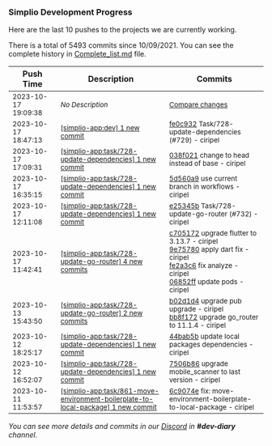 
### Simplio Development Progress

Here are the last 10 pushes to the projects we are currently working.

There is a total of 5493 commits since 10/09/2021. You can see the complete history in
 [Complete_list.md](Complete_list.md) file.

| Push Time | Description | Commits |
| --- | --- | --- |
| <sub>2023-10-17 19:09:38</sub> | <sub>_No Description_</sub> | <sub>[Compare changes](https://github.com/SimplioOfficial/simplio-app/compare/6c9074e2c9ee...d1a3af72315f)</sub> |
| <sub>2023-10-17 18:47:13</sub> | <sub>[[simplio-app:dev] 1 new commit](https://github.com/SimplioOfficial/simplio-app/commit/fe0c932ce22fd8ef61a08f7558814af3d0c7f5ff)</sub> | <sub>[fe0c932](https://github.com/SimplioOfficial/simplio-app/commit/fe0c932ce22fd8ef61a08f7558814af3d0c7f5ff) Task/728-update-dependencies (#729) - ciripel</sub> |
| <sub>2023-10-17 17:09:31</sub> | <sub>[[simplio-app:task/728-update-dependencies] 1 new commit](https://github.com/SimplioOfficial/simplio-app/commit/038f021de4cb70235d2bbb4190f8f78d90c9482a)</sub> | <sub>[038f021](https://github.com/SimplioOfficial/simplio-app/commit/038f021de4cb70235d2bbb4190f8f78d90c9482a) change to head instead of base - ciripel</sub> |
| <sub>2023-10-17 16:35:15</sub> | <sub>[[simplio-app:task/728-update-dependencies] 1 new commit](https://github.com/SimplioOfficial/simplio-app/commit/5d560a91d72ed8f7a487f1f05b19f50ef341fda3)</sub> | <sub>[5d560a9](https://github.com/SimplioOfficial/simplio-app/commit/5d560a91d72ed8f7a487f1f05b19f50ef341fda3) use current branch in workflows - ciripel</sub> |
| <sub>2023-10-17 12:11:08</sub> | <sub>[[simplio-app:task/728-update-dependencies] 1 new commit](https://github.com/SimplioOfficial/simplio-app/commit/e25345b87a5f6960ae5aa081db7690d8ccdcfdda)</sub> | <sub>[e25345b](https://github.com/SimplioOfficial/simplio-app/commit/e25345b87a5f6960ae5aa081db7690d8ccdcfdda) Task/728-update-go-router (#732) - ciripel</sub> |
| <sub>2023-10-17 11:42:41</sub> | <sub>[[simplio-app:task/728-update-go-router] 4 new commits](https://github.com/SimplioOfficial/simplio-app/compare/bb8f1728e79d...06852ffb5681)</sub> | <sub>[c705172](https://github.com/SimplioOfficial/simplio-app/commit/c705172d9dbf93d8527741c9bb6e879aef272131) upgrade flutter to 3.13.7 - ciripel<br>[9e75780](https://github.com/SimplioOfficial/simplio-app/commit/9e75780fde879825d9d40c05233fb630dc3972cd) apply dart fix - ciripel<br>[fe2a3c6](https://github.com/SimplioOfficial/simplio-app/commit/fe2a3c68edb62422689e424e08029c79460b448c) fix analyze - ciripel<br>[06852ff](https://github.com/SimplioOfficial/simplio-app/commit/06852ffb56818b099ed6968e5ddc1f3a768c3aa3) update pods - ciripel</sub> |
| <sub>2023-10-13 15:43:50</sub> | <sub>[[simplio-app:task/728-update-go-router] 2 new commits](https://github.com/SimplioOfficial/simplio-app/compare/b02d1d4b2409^...bb8f1728e79d)</sub> | <sub>[b02d1d4](https://github.com/SimplioOfficial/simplio-app/commit/b02d1d4b240935e1d4d157ab041b009228134688) upgrade pub upgrade - ciripel<br>[bb8f172](https://github.com/SimplioOfficial/simplio-app/commit/bb8f1728e79d3eb5fca0efdb9501b60e4628128f) upgrade go_router to 11.1.4 - ciripel</sub> |
| <sub>2023-10-12 18:25:17</sub> | <sub>[[simplio-app:task/728-update-dependencies] 1 new commit](https://github.com/SimplioOfficial/simplio-app/commit/44bab5b8d7bfc117da94033ac3b7b8a93ae94847)</sub> | <sub>[44bab5b](https://github.com/SimplioOfficial/simplio-app/commit/44bab5b8d7bfc117da94033ac3b7b8a93ae94847) update local packages dependencies - ciripel</sub> |
| <sub>2023-10-12 16:52:07</sub> | <sub>[[simplio-app:task/728-update-dependencies] 1 new commit](https://github.com/SimplioOfficial/simplio-app/commit/7506b868fef4b9a6fab6a70c3bc0b5bbeb21e1f6)</sub> | <sub>[7506b86](https://github.com/SimplioOfficial/simplio-app/commit/7506b868fef4b9a6fab6a70c3bc0b5bbeb21e1f6) upgrade mobile_scanner to last version - ciripel</sub> |
| <sub>2023-10-11 11:53:57</sub> | <sub>[[simplio-app:task/861-move-environment-boilerplate-to-local-package] 1 new commit](https://github.com/SimplioOfficial/simplio-app/commit/6c9074e2c9ee8b82c4af8ce3fce2b96cd5c3bed0)</sub> | <sub>[6c9074e](https://github.com/SimplioOfficial/simplio-app/commit/6c9074e2c9ee8b82c4af8ce3fce2b96cd5c3bed0) fix: move-environment-boilerplate-to-local-package - ciripel</sub> |

_You can see more details and commits in our [Discord](https://discord.gg/aKhjuwZmdP) in **#dev-diary** channel._
